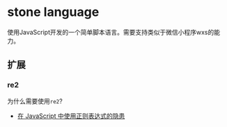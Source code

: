 # stone language

使用JavaScript开发的一个简单脚本语言。需要支持类似于微信小程序wxs的能力。

## 扩展

### re2

为什么需要使用`re2`?

- [在 JavaScript 中使用正则表达式的隐患](https://juejin.cn/post/7005168628647591950)

